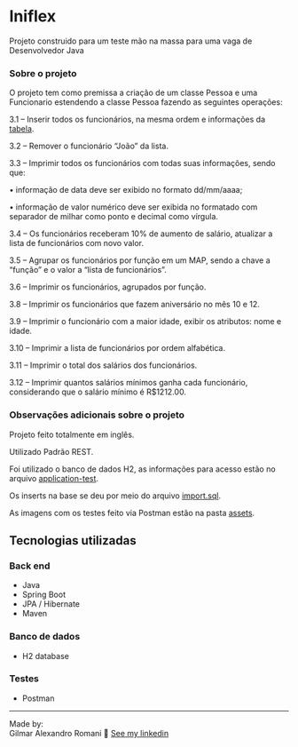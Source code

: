 # Iniflex

Projeto construido para um teste mão na massa para uma vaga de Desenvolvedor Java

### Sobre o projeto

O projeto tem como premissa a criação de um classe Pessoa e uma Funcionario estendendo a classe Pessoa fazendo as seguintes operações: 

3.1 – Inserir todos os funcionários, na mesma ordem e informações da [tabela](https://github.com/gialexan/Iniflex/blob/main/demo/src/main/resources/import.sql).

3.2 – Remover o funcionário “João” da lista.

3.3 – Imprimir todos os funcionários com todas suas informações, sendo que:

• informação de data deve ser exibido no formato dd/mm/aaaa;

• informação de valor numérico deve ser exibida no formatado com separador de milhar como ponto e decimal como vírgula.

3.4 – Os funcionários receberam 10% de aumento de salário, atualizar a lista de funcionários com novo valor.

3.5 – Agrupar os funcionários por função em um MAP, sendo a chave a “função” e o valor a “lista de funcionários”.

3.6 – Imprimir os funcionários, agrupados por função.

3.8 – Imprimir os funcionários que fazem aniversário no mês 10 e 12.

3.9 – Imprimir o funcionário com a maior idade, exibir os atributos: nome e idade.

3.10 – Imprimir a lista de funcionários por ordem alfabética.

3.11 – Imprimir o total dos salários dos funcionários.

3.12 – Imprimir quantos salários mínimos ganha cada funcionário, considerando que o salário mínimo é R$1212.00.

### Observações adicionais sobre o projeto

Projeto feito totalmente em inglês.

Utilizado Padrão REST.

Foi utilizado o banco de dados H2, as informações para acesso estão no arquivo [application-test](https://github.com/gialexan/Iniflex/blob/main/demo/src/main/resources/application.properties).

Os inserts na base se deu por meio do arquivo [import.sql](https://github.com/gialexan/Iniflex/blob/main/demo/src/main/resources/import.sql).

As imagens com os testes feito via Postman estão na pasta [assets](https://github.com/gialexan/Iniflex/tree/main/demo/assents).

## Tecnologias utilizadas
### Back end
- Java
- Spring Boot
- JPA / Hibernate
- Maven

### Banco de dados
- H2 database

### Testes
- Postman

---

Made by:<br />
Gilmar Alexandro Romani 👋 [See my linkedin](https://www.linkedin.com/in/gilmar-romani/)
